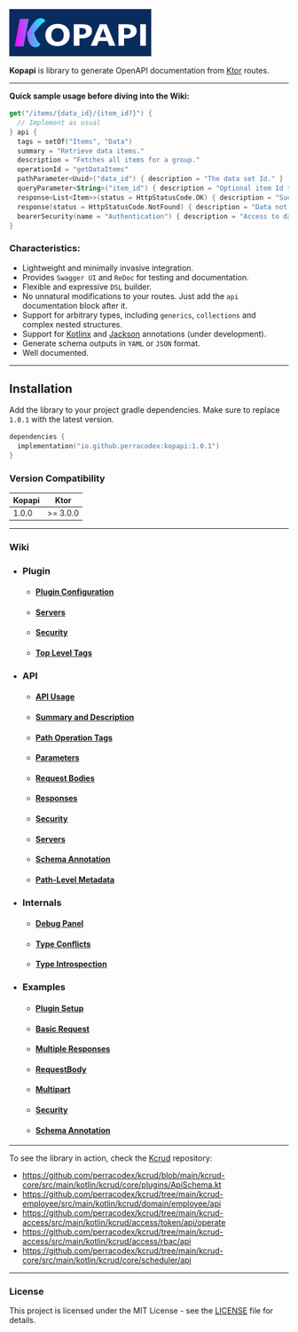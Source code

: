 <a href="https://github.com/perracodex/kopapi">
    <img src=".wiki/images/logo.png" width="256" alt="Kopapi">
</a>

**Kopapi** is library to generate OpenAPI documentation from [Ktor](https://ktor.io/) routes.

---

**Quick sample usage before diving into the Wiki:**

```kotlin
get("/items/{data_id}/{item_id?}") {
  // Implement as usual
} api {
  tags = setOf("Items", "Data")
  summary = "Retrieve data items."
  description = "Fetches all items for a group."
  operationId = "getDataItems"
  pathParameter<Uuid>("data_id") { description = "The data set Id." }
  queryParameter<String>("item_id") { description = "Optional item Id to locate." }
  response<List<Item>>(status = HttpStatusCode.OK) { description = "Successful fetch." }
  response(status = HttpStatusCode.NotFound) { description = "Data not found." }
  bearerSecurity(name = "Authentication") { description = "Access to data." }
}
```

### Characteristics:

* Lightweight and minimally invasive integration.
* Provides `Swagger UI` and `ReDoc` for testing and documentation.
* Flexible and expressive `DSL` builder.
* No unnatural modifications to your routes. Just add the `api` documentation block after it.
* Support for arbitrary types, including `generics`, `collections` and complex nested structures.
* Support for [Kotlinx](https://github.com/Kotlin/kotlinx.serialization) and [Jackson](https://github.com/FasterXML/jackson-module-kotlin) annotations (under development).
* Generate schema outputs in `YAML` or `JSON` format.
* Well documented.

---

## Installation

Add the library to your project gradle dependencies. Make sure to replace `1.0.1` with the latest version.

```kotlin
dependencies {
  implementation("io.github.perracodex:kopapi:1.0.1")
}
```

### Version Compatibility

| **Kopapi** | **Ktor**  |
|------------|-----------|
| 1.0.0      | \>= 3.0.0 |

---

### Wiki

* ### Plugin
  - #### [Plugin Configuration](https://github.com/perracodex/kopapi/wiki/01.-Plugin:-Configuration)
  - #### [Servers](https://github.com/perracodex/kopapi/wiki/02.-Plugin:-Servers)
  - #### [Security](https://github.com/perracodex/kopapi/wiki/03.-Plugin:-Security)
  - #### [Top Level Tags](https://github.com/perracodex/kopapi/wiki/04.-Plugin:-Tags)

* ### API
  - #### [API Usage](https://github.com/perracodex/kopapi/wiki/05.-API-Usage:-Routes)
  - #### [Summary and Description](https://github.com/perracodex/kopapi/wiki/06.-API-Usage:-Summary-and-Description)
  - #### [Path Operation Tags](https://github.com/perracodex/kopapi/wiki/07.-API-Usage:-Path-Operation-Tags)
  - #### [Parameters](https://github.com/perracodex/kopapi/wiki/08.-API-Usage:-Parameters)
  - #### [Request Bodies](https://github.com/perracodex/kopapi/wiki/09.-API-Usage:-Request-Body)
  - #### [Responses](https://github.com/perracodex/kopapi/wiki/10.-API-Usage:-Responses)
  - #### [Security](https://github.com/perracodex/kopapi/wiki/11.-API-Usage:-Security)
  - #### [Servers](https://github.com/perracodex/kopapi/wiki/12.-API-Usage:-Servers)
  - #### [Schema Annotation](https://github.com/perracodex/kopapi/wiki/13.-API-Usage:-@Schema-Annotation)
  - #### [Path-Level Metadata](https://github.com/perracodex/kopapi/wiki/14.-API-Usage:-Path%E2%80%90Level-Metadata)

* ### Internals
  - #### [Debug Panel](https://github.com/perracodex/kopapi/wiki/15.-Internals:-Debug-Panel)
  - #### [Type Conflicts](https://github.com/perracodex/kopapi/wiki/16.-Internals:-Conflict-Detection)
  - #### [Type Introspection](https://github.com/perracodex/kopapi/wiki/17.-Internals:-Type-Introspection)

* ### Examples
  - #### [Plugin Setup](https://github.com/perracodex/kopapi/wiki/18.-Examples:-Plugin-Setup)
  - #### [Basic Request](https://github.com/perracodex/kopapi/wiki/19.--Examples:-Basic-Request)
  - #### [Multiple Responses](https://github.com/perracodex/kopapi/wiki/20.-Examples:-Multiple-Responses)
  - #### [RequestBody](https://github.com/perracodex/kopapi/wiki/21.-Examples:-Request-Body)
  - #### [Multipart](https://github.com/perracodex/kopapi/wiki/22.-Examples:-Multi%E2%80%90Part)
  - #### [Security](https://github.com/perracodex/kopapi/wiki/23.-Examples:-Security)
  - #### [Schema Annotation](https://github.com/perracodex/kopapi/wiki/24.-Examples:-Schema-Annotation)

---

To see the library in action, check the [Kcrud](https://github.com/perracodex/kcrud) repository:

- https://github.com/perracodex/kcrud/blob/main/kcrud-core/src/main/kotlin/kcrud/core/plugins/ApiSchema.kt
- https://github.com/perracodex/kcrud/tree/main/kcrud-employee/src/main/kotlin/kcrud/domain/employee/api
- https://github.com/perracodex/kcrud/tree/main/kcrud-access/src/main/kotlin/kcrud/access/token/api/operate
- https://github.com/perracodex/kcrud/tree/main/kcrud-access/src/main/kotlin/kcrud/access/rbac/api
- https://github.com/perracodex/kcrud/tree/main/kcrud-core/src/main/kotlin/kcrud/core/scheduler/api

---

### License

This project is licensed under the MIT License - see the [LICENSE](LICENSE) file for details.

